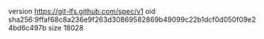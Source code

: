 version https://git-lfs.github.com/spec/v1
oid sha256:9ffaf68c8a236e9f263d30869582869b49099c22b1dcf0d050f09e24bd6c497b
size 18028
